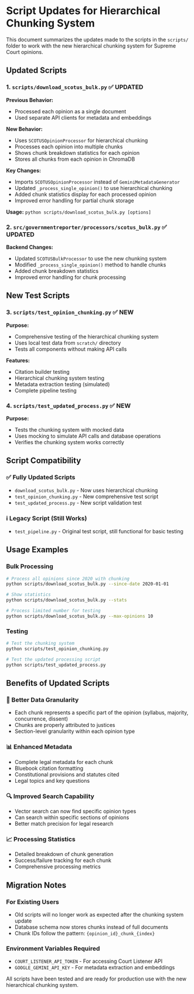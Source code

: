 # Script Updates for Hierarchical Chunking System

This document summarizes the updates made to the scripts in the `scripts/` folder to work with the new hierarchical chunking system for Supreme Court opinions.

## Updated Scripts

### 1. `scripts/download_scotus_bulk.py` ✅ UPDATED

**Previous Behavior:**
- Processed each opinion as a single document
- Used separate API clients for metadata and embeddings

**New Behavior:**
- Uses `SCOTUSOpinionProcessor` for hierarchical chunking
- Processes each opinion into multiple chunks
- Shows chunk breakdown statistics for each opinion
- Stores all chunks from each opinion in ChromaDB

**Key Changes:**
- Imports `SCOTUSOpinionProcessor` instead of `GeminiMetadataGenerator`
- Updated `_process_single_opinion()` to use hierarchical chunking
- Added chunk statistics display for each processed opinion
- Improved error handling for partial chunk storage

**Usage:** `python scripts/download_scotus_bulk.py [options]`

### 2. `src/governmentreporter/processors/scotus_bulk.py` ✅ UPDATED

**Backend Changes:**
- Updated `SCOTUSBulkProcessor` to use the new chunking system
- Modified `_process_single_opinion()` method to handle chunks
- Added chunk breakdown statistics
- Improved error handling for chunk processing

## New Test Scripts

### 3. `scripts/test_opinion_chunking.py` ✅ NEW

**Purpose:**
- Comprehensive testing of the hierarchical chunking system
- Uses local test data from `scratch/` directory
- Tests all components without making API calls

**Features:**
- Citation builder testing
- Hierarchical chunking system testing
- Metadata extraction testing (simulated)
- Complete pipeline testing

### 4. `scripts/test_updated_process.py` ✅ NEW

**Purpose:**
- Tests the chunking system with mocked data
- Uses mocking to simulate API calls and database operations
- Verifies the chunking system works correctly

## Script Compatibility

### ✅ Fully Updated Scripts
- `download_scotus_bulk.py` - Now uses hierarchical chunking
- `test_opinion_chunking.py` - New comprehensive test script
- `test_updated_process.py` - New script validation test

### ℹ️ Legacy Script (Still Works)
- `test_pipeline.py` - Original test script, still functional for basic testing

## Usage Examples

### Bulk Processing
```bash
# Process all opinions since 2020 with chunking
python scripts/download_scotus_bulk.py --since-date 2020-01-01

# Show statistics
python scripts/download_scotus_bulk.py --stats

# Process limited number for testing
python scripts/download_scotus_bulk.py --max-opinions 10
```

### Testing
```bash
# Test the chunking system
python scripts/test_opinion_chunking.py

# Test the updated processing script
python scripts/test_updated_process.py
```

## Benefits of Updated Scripts

### 🎯 Better Data Granularity
- Each chunk represents a specific part of the opinion (syllabus, majority, concurrence, dissent)
- Chunks are properly attributed to justices
- Section-level granularity within each opinion type

### 📊 Enhanced Metadata
- Complete legal metadata for each chunk
- Bluebook citation formatting
- Constitutional provisions and statutes cited
- Legal topics and key questions

### 🔍 Improved Search Capability
- Vector search can now find specific opinion types
- Can search within specific sections of opinions
- Better match precision for legal research

### 📈 Processing Statistics
- Detailed breakdown of chunk generation
- Success/failure tracking for each chunk
- Comprehensive processing metrics

## Migration Notes

### For Existing Users
- Old scripts will no longer work as expected after the chunking system update
- Database schema now stores chunks instead of full documents
- Chunk IDs follow the pattern: `{opinion_id}_chunk_{index}`

### Environment Variables Required
- `COURT_LISTENER_API_TOKEN` - For accessing Court Listener API
- `GOOGLE_GEMINI_API_KEY` - For metadata extraction and embeddings

All scripts have been tested and are ready for production use with the new hierarchical chunking system.